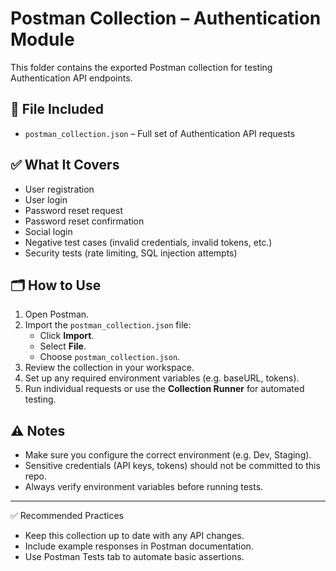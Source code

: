 # Postman Collection – Authentication Module

This folder contains the exported Postman collection for testing Authentication API endpoints.

## 📌 File Included
- `postman_collection.json` – Full set of Authentication API requests

## ✅ What It Covers
- User registration
- User login
- Password reset request
- Password reset confirmation
- Social login
- Negative test cases (invalid credentials, invalid tokens, etc.)
- Security tests (rate limiting, SQL injection attempts)

## 🗂️ How to Use
1. Open Postman.
2. Import the `postman_collection.json` file:
   - Click **Import**.
   - Select **File**.
   - Choose `postman_collection.json`.
3. Review the collection in your workspace.
4. Set up any required environment variables (e.g. baseURL, tokens).
5. Run individual requests or use the **Collection Runner** for automated testing.

## ⚠️ Notes
- Make sure you configure the correct environment (e.g. Dev, Staging).
- Sensitive credentials (API keys, tokens) should not be committed to this repo.
- Always verify environment variables before running tests.

---

✅ Recommended Practices
- Keep this collection up to date with any API changes.
- Include example responses in Postman documentation.
- Use Postman Tests tab to automate basic assertions.